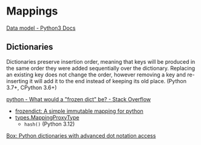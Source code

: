 # Mappings
[Data model - Python3 Docs](https://docs.python.org/3/reference/datamodel.html#mappings)

## Dictionaries
Dictionaries preserve insertion order, meaning that keys will be produced in the same order they were added sequentially over the dictionary. Replacing an existing key does not change the order, however removing a key and re-inserting it will add it to the end instead of keeping its old place. (Python 3.7+, CPython 3.6+)

[python - What would a "frozen dict" be? - Stack Overflow](https://stackoverflow.com/questions/2703599/what-would-a-frozen-dict-be)
- [frozendict: A simple immutable mapping for python](https://github.com/slezica/python-frozendict)
- [types.MappingProxyType](https://docs.python.org/3/library/types.html#types.MappingProxyType)
  - `hash()` (Python 3.12)

[Box: Python dictionaries with advanced dot notation access](https://github.com/cdgriffith/Box)